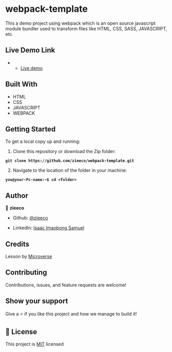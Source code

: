 # webpack-template

This a demo project using webpack which is an open source javascript module bundler used to transform files like HTML, CSS, SASS, JAVASCRIPT, etc.

## Live Demo Link
- - [Live demo](https://zieeco.github.io/webpack-template/dist/index.html)

## Built With

- HTML
- CSS
- JAVASCRIPT
- WEBPACK

## Getting Started

To get a local copy up and running:

1. Clone this repository or download the Zip folder:

**``git clone https://github.com/zieeco/webpack-template.git``**

2. Navigate to the location of the folder in your machine:

**``you@your-Pc-name:~$ cd <folder>``**

## Author

👤 **zieeco**

- Github: [@zieeco](https://github.com/zieeco)

- LinkedIn: [Isaac Imaobong Samuel](https://www.linkedin.com/in/isaac-imaobong-samuel-a4849b1b8/)

## Credits

Lesson by [Microverse](https://bit.ly/MicroverseTN)

## Contributing

Contributions, issues, and feature requests are welcome!

## Show your support

Give a ⭐️ if you like this project and how we manage to build it!

## 📝 License

This project is [MIT](./MIT.md) licensed